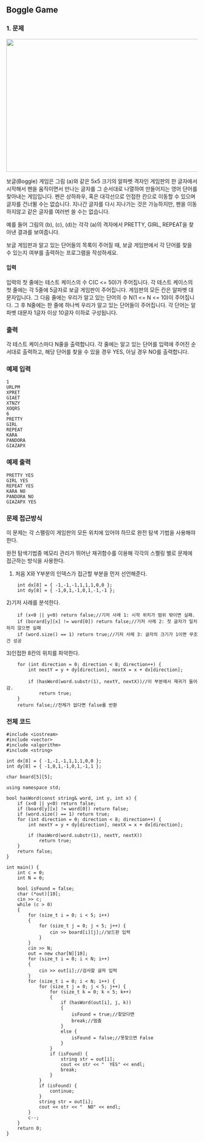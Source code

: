 ## Boggle Game

### 1. 문제

<img src="https://algospot.com/media/judge-attachments/09ee7a6e752f07b0d99b82a010938ab4/boggle.png" width="800" height="350">

보글(Boggle) 게임은 그림 (a)와 같은 5x5 크기의 알파벳 격자인
게임판의 한 글자에서 시작해서 펜을 움직이면서 만나는 글자를 그 순서대로 나열하여 만들어지는 영어 단어를 찾아내는 게임입니다. 펜은 상하좌우, 혹은 대각선으로 인접한 칸으로 이동할 수 있으며 글자를 건너뛸 수는 없습니다. 지나간 글자를 다시 지나가는 것은 가능하지만, 펜을 이동하지않고 같은 글자를 여러번 쓸 수는 없습니다.

예를 들어 그림의 (b), (c), (d)는 각각 (a)의 격자에서 PRETTY, GIRL, REPEAT을 찾아낸 결과를 보여줍니다.

보글 게임판과 알고 있는 단어들의 목록이 주어질 때, 보글 게임판에서 각 단어를 찾을 수 있는지 여부를 출력하는 프로그램을 작성하세요.

#### 입력
입력의 첫 줄에는 테스트 케이스의 수 C(C <= 50)가 주어집니다. 각 테스트 케이스의 첫 줄에는 각 5줄에 5글자로 보글 게임판이 주어집니다. 게임판의 모든 칸은 알파벳 대문자입니다.
그 다음 줄에는 우리가 알고 있는 단어의 수 N(1 <= N <= 10)이 주어집니다. 그 후 N줄에는 한 줄에 하나씩 우리가 알고 있는 단어들이 주어집니다. 각 단어는 알파벳 대문자 1글자 이상 10글자 이하로 구성됩니다.

### 출력
각 테스트 케이스마다 N줄을 출력합니다. 각 줄에는 알고 있는 단어를 입력에 주어진 순서대로 출력하고, 해당 단어를 찾을 수 있을 경우 YES, 아닐 경우 NO를 출력합니다.

### 예제 입력
	1
	URLPM
	XPRET
	GIAET
	XTNZY
	XOQRS
	6
	PRETTY
	GIRL
	REPEAT
	KARA
	PANDORA
	GIAZAPX

### 예제 출력
	PRETTY YES
	GIRL YES
	REPEAT YES
	KARA NO
	PANDORA NO
	GIAZAPX YES

### 문제 접근방식
이 문제는 각 스펠링이 게임판의 모든 위치에 있어야 하므로 완전 탐색 기법을 사용해야 한다.

완전 탐색기법중 메모리 관리가 뛰어난 재귀함수를 이용해 각각의 스펠링 별로 문제에 접근하는 방식을 사용한다.

1) 처음 X와 Y부분의 인덱스가 접근할 부분을 먼저 선언해준다.

```
	int dx[8] = { -1,-1,-1,1,1,1,0,0 };
	int dy[8] = { -1,0,1,-1,0,1,-1,-1 };
```
2)기저 사례를 분석한다.
```
	if (x<0 || y<0) return false;//기저 사례 1: 시작 위치가 범위 밖이면 실패.
	if (borard[y][x] != word[0]) return false;//기저 사례 2: 첫 글자가 일치하지 않으면 실패
	if (word.size() == 1) return true;//기저 사례 3: 글자의 크기가 1이면 무조건 성공
```
3)인접한 8칸의 위치를 파악한다.
```
	for (int direction = 0; direction < 8; direction++) {
		int nextY = y + dy[direction], nextX = x + dx[direction];

		if (hasWord(word.substr(1), nextY, nextX))//이 부분에서 재귀가 들어감.
			return true;
	}
	return false;//전체가 없다면 false를 반환
```

### 전체 코드

```
#include <iostream>
#include <vector>
#include <algorithm>
#include <string>

int dx[8] = { -1,-1,-1,1,1,1,0,0 };
int dy[8] = { -1,0,1,-1,0,1,-1,1 };

char board[5][5];

using namespace std;

bool hasWord(const string& word, int y, int x) {
	if (x<0 || y<0) return false;
	if (board[y][x] != word[0]) return false;
	if (word.size() == 1) return true;
	for (int direction = 0; direction < 8; direction++) {
		int nextY = y + dy[direction], nextX = x + dx[direction];

		if (hasWord(word.substr(1), nextY, nextX))
			return true;
	}
	return false;
}

int main() {
	int c = 0;
	int N = 0;

	bool isFound = false;
	char (*out)[10];
	cin >> c;
	while (c > 0)
	{
		for (size_t i = 0; i < 5; i++)
		{
			for (size_t j = 0; j < 5; j++) {
				cin >> board[i][j];//보드판 입력
			}
		}
		cin >> N;
		out = new char[N][10];
		for (size_t i = 0; i < N; i++)
		{
			cin >> out[i];//검사할 글자 입력
		}
		for (size_t i = 0; i < N; i++) {
			for (size_t j = 0; j < 5; j++) {
				for (size_t k = 0; k < 5; k++)
				{
					if (hasWord(out[i], j, k))
					{
						isFound = true;//찾았다면 
						break;//멈춤
					}
					else {
						isFound = false;//못찾으면 False
					}
				}
				if (isFound) {
					string str = out[i];
					cout << str << "  YES" << endl;
					break;
				}
			}
			if (isFound) {
				continue;
			}
			string str = out[i];
			cout << str << "  NO" << endl;
		}
		c--;
	}
	return 0;
}
```
